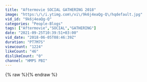 ```yaml
---
title: "Aftermovie SOCIAL GATHERING 2018"
image: "https:\/\/i.ytimg.com\/vi\/9k6j4eaQg-Q\/hqdefault.jpg"
vid_id: "9k6j4eaQg-Q"
categories: "People-Blogs"
tags: ["Aftermovie","SOCIAL","GATHERING"]
date: "2021-09-25T10:39:51+03:00"
vid_date: "2018-06-05T08:46:39Z"
duration: "PT7M7S"
viewcount: "1224"
likeCount: "46"
dislikeCount: "0"
channel: "HMPS PBI"
---
```

{% raw %}{% endraw %}

